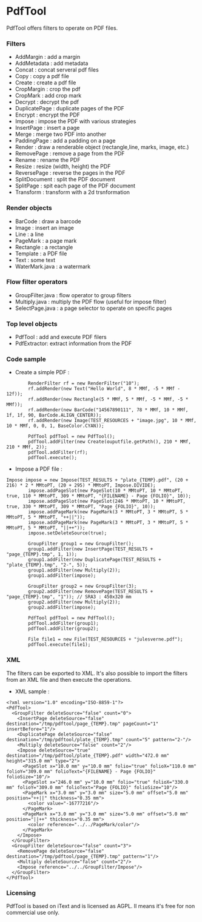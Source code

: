 # PdfTool

PdfTool offers filters to operate on PDF files.

### Filters

* AddMargin : add a margin
* AddMetadata : add metadata 
* Concat : concat serveral pdf files 
* Copy : copy a pdf file  
* Create : create a pdf file  
* CropMargin : crop the pdf  
* CropMark : add crop mark
* Decrypt : decrypt the pdf 
* DuplicatePage : duplicate pages of the PDF
* Encrypt : encrypt the PDF
* Impose : impose the PDF with various strategies
* InsertPage : insert a page 
* Merge : merge two PDF into another
* PaddingPage : add a padding on a page
* Render : draw a renderable object (rectangle,line, marks, image, etc.)
* RemovePage : remove a page from the PDF
* Rename : rename the PDF
* Resize : resize (width, height) the PDF 
* ReversePage : reverse the pages in the PDF
* SplitDocument : split the PDF document
* SplitPage : spit each page of the PDF document
* Transform : transform with a 2d trsnformation

### Render objects

* BarCode : draw a barcode
* Image : insert an image
* Line : a line
* PageMark : a page mark
* Rectangle : a rectangle
* Template : a PDF file 
* Text : some text
* WaterMark.java : a watermark

### Flow filter operators

* GroupFilter.java : flow operator to group filters
* Multiply.java : multiply the PDF flow (useful for impose filter)
* SelectPage.java : a page selector to operate on specific pages

### Top level objects

* PdfTool : add and execute PDF filers  
* PdfExtractor:  extract information from the PDF

### Code sample 

* Create a simple PDF : 

```
        RenderFilter rf = new RenderFilter("10");
        rf.addRender(new Text("Hello World", 8 * MMf, -5 * MMf - 12f));
        rf.addRender(new Rectangle(5 * MMf, 5 * MMf, -5 * MMf, -5 * MMf));
        rf.addRender(new BarCode("14567890111", 78 * MMf, 10 * MMf, 1f, 1f, 90, BarCode.ALIGN_CENTER));
        rf.addRender(new Image(TEST_RESOURCES + "image.jpg", 10 * MMf, 10 * MMf, 0, 0, 1, BaseColor.CYAN));

        PdfTool pdfTool = new PdfTool();
        pdfTool.addFilter(new Create(ouputfile.getPath(), 210 * MMf, 210 * MMf, 2));
        pdfTool.addFilter(rf);
        pdfTool.execute();
```
 
* Impose a PDF file :

```
Impose impose = new Impose(TEST_RESULTS + "plate_{TEMP}.pdf", (20 + 216) * 2 * MMtoPT, (20 + 295) * MMtoPT, Impose.DIVIDE);
        impose.addPageSlot(new PageSlot(10 * MMtoPT, 10 * MMtoPT, true, 110 * MMtoPT, 309 * MMtoPT, "{FILENAME} - Page {FOLIO}", 10));
        impose.addPageSlot(new PageSlot(246 * MMtoPT, 10 * MMtoPT, true, 330 * MMtoPT, 309 * MMtoPT, "Page {FOLIO}", 10));
        impose.addPageMark(new PageMark(3 * MMtoPT, 3 * MMtoPT, 5 * MMtoPT, 5 * MMtoPT, "++||"));
        impose.addPageMark(new PageMark(3 * MMtoPT, 3 * MMtoPT, 5 * MMtoPT, 5 * MMtoPT, "||++"));
        impose.setDeleteSource(true);

        GroupFilter group1 = new GroupFilter();
        group1.addFilter(new InsertPage(TEST_RESULTS + "page_{TEMP}.tmp", 1, 1));
        group1.addFilter(new DuplicatePage(TEST_RESULTS + "plate_{TEMP}.tmp", "2-", 5));
        group1.addFilter(new Multiply(2));
        group1.addFilter(impose);

        GroupFilter group2 = new GroupFilter(3);
        group2.addFilter(new RemovePage(TEST_RESULTS + "page_{TEMP}.tmp", "1")); // SRA3 : 450x320 mm
        group2.addFilter(new Multiply(2));
        group2.addFilter(impose);

        PdfTool pdfTool = new PdfTool();
        pdfTool.addFilter(group1);
        pdfTool.addFilter(group2);

        File file1 = new File(TEST_RESOURCES + "julesverne.pdf");
        pdfTool.execute(file1);
```

### XML 

The filters can be exported to XML. It's also possible to import the filters from an XML file and then execute the operations. 

* XML sample :

```
<?xml version="1.0" encoding="ISO-8859-1"?>
<PdfTool>
  <GroupFilter deleteSource="false" count="0">
    <InsertPage deleteSource="false" destination="/tmp/pdftool/page_{TEMP}.tmp" pageCount="1" insertBefore="1"/>
    <DuplicatePage deleteSource="false" destination="/tmp/pdftool/plate_{TEMP}.tmp" count="5" pattern="2-"/>
    <Multiply deleteSource="false" count="2"/>
    <Impose deleteSource="true" destination="/tmp/pdftool/plate_{TEMP}.pdf" width="472.0 mm" height="315.0 mm" type="2">
      <PageSlot x="10.0 mm" y="10.0 mm" folio="true" folioX="110.0 mm" folioY="309.0 mm" folioText="{FILENAME} - Page {FOLIO}" folioSize="10"/>
      <PageSlot x="246.0 mm" y="10.0 mm" folio="true" folioX="330.0 mm" folioY="309.0 mm" folioText="Page {FOLIO}" folioSize="10"/>
      <PageMark x="3.0 mm" y="3.0 mm" size="5.0 mm" offset="5.0 mm" position="++||" thickness="0.35 mm">
        <color value="-16777216"/>
      </PageMark>
      <PageMark x="3.0 mm" y="3.0 mm" size="5.0 mm" offset="5.0 mm" position="||++" thickness="0.35 mm">
        <color reference="../../PageMark/color"/>
      </PageMark>
    </Impose>
  </GroupFilter>
  <GroupFilter deleteSource="false" count="3">
    <RemovePage deleteSource="false" destination="/tmp/pdftool/page_{TEMP}.tmp" pattern="1"/>
    <Multiply deleteSource="false" count="2"/>
    <Impose reference="../../GroupFilter/Impose"/>
  </GroupFilter>
</PdfTool>
```

### Licensing

PdfTool is based on iText and is licensed as AGPL. Il means it's free for non commercial use only.
